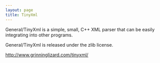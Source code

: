 ```yaml
---
layout: page
title: TinyXml
---
```


General/TinyXml is a simple, small, C++ XML parser that can be easily integrating into other programs.

General/TinyXml is released under the zlib license.

http://www.grinninglizard.com/tinyxml/
